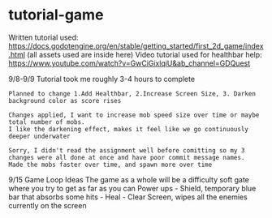 # tutorial-game
Written tutorial used: https://docs.godotengine.org/en/stable/getting_started/first_2d_game/index.html (all assets used are inside here)
Video tutorial used for healthbar help: https://www.youtube.com/watch?v=GwCiGixlqiU&ab_channel=GDQuest 

9/8-9/9
	Tutorial took me roughly 3-4 hours to complete

	Planned to change 1.Add Healthbar, 2.Increase Screen Size, 3. Darken background color as score rises

	Changes applied, I want to increase mob speed size over time or maybe total number of mobs. 
	I like the darkening effect, makes it feel like we go continuously deeper underwater

	Sorry, I didn't read the assignment well before comitting so my 3 changes were all done at once and have poor commit message names. 
	Made the mobs faster over time, and spawn more over time

9/15
	Game Loop Ideas
	The game as a whole will be a difficulty soft gate where you try to get as far as you can
	Power ups - Shield, temporary blue bar that absorbs some hits
			  - Heal
			  - Clear Screen, wipes all the enemies currently on the screen
	

